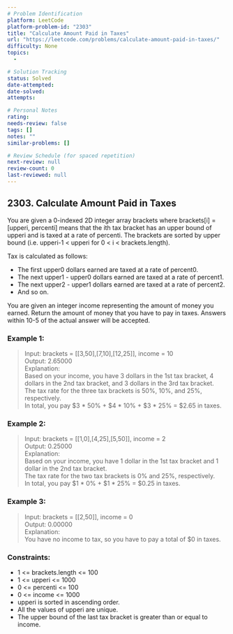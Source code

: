 ```yaml
---
# Problem Identification
platform: LeetCode
platform-problem-id: "2303"
title: "Calculate Amount Paid in Taxes"
url: "https://leetcode.com/problems/calculate-amount-paid-in-taxes/"
difficulty: None
topics:
  -

# Solution Tracking
status: Solved
date-attempted:
date-solved:
attempts:

# Personal Notes
rating:
needs-review: false
tags: []
notes: ""
similar-problems: []

# Review Schedule (for spaced repetition)
next-review: null
review-count: 0
last-reviewed: null
---
```


## 2303. Calculate Amount Paid in Taxes
You are given a 0-indexed 2D integer array brackets where brackets[i] = [upperi, percenti] means that the ith tax bracket has an upper bound of upperi and is taxed at a rate of percenti. The brackets are sorted by upper bound (i.e. upperi-1 < upperi for 0 < i < brackets.length).

Tax is calculated as follows:

- The first upper0 dollars earned are taxed at a rate of percent0.
- The next upper1 - upper0 dollars earned are taxed at a rate of percent1.
- The next upper2 - upper1 dollars earned are taxed at a rate of percent2.
- And so on.

You are given an integer income representing the amount of money you earned. Return the amount of money that you have to pay in taxes. Answers within 10-5 of the actual answer will be accepted.

### Example 1:

> Input: brackets = [[3,50],[7,10],[12,25]], income = 10<br/>
> Output: 2.65000<br/>
> Explanation:<br/>
> Based on your income, you have 3 dollars in the 1st tax bracket, 4 dollars in the 2nd tax bracket, and 3 dollars in the 3rd tax bracket.<br/>
> The tax rate for the three tax brackets is 50%, 10%, and 25%, respectively.<br/>
> In total, you pay $3 * 50% + $4 * 10% + $3 * 25% = $2.65 in taxes.<br/>

### Example 2:

> Input: brackets = [[1,0],[4,25],[5,50]], income = 2<br/>
> Output: 0.25000<br/>
> Explanation:<br/>
> Based on your income, you have 1 dollar in the 1st tax bracket and 1 dollar in the 2nd tax bracket.<br/>
> The tax rate for the two tax brackets is 0% and 25%, respectively.<br/>
> In total, you pay $1 * 0% + $1 * 25% = $0.25 in taxes.

### Example 3:

> Input: brackets = [[2,50]], income = 0<br/>
> Output: 0.00000<br/>
> Explanation:<br/>
> You have no income to tax, so you have to pay a total of $0 in taxes.
 
### Constraints:

- 1 <= brackets.length <= 100
- 1 <= upperi <= 1000
- 0 <= percenti <= 100
- 0 <= income <= 1000
- upperi is sorted in ascending order.
- All the values of upperi are unique.
- The upper bound of the last tax bracket is greater than or equal to income.